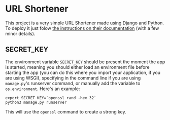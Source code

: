 # URL Shortener

This project is a very simple URL Shortener made using Django and Python. To deploy it just folow [the instructions on their documentation](https://docs.djangoproject.com/en/4.1/howto/deployment) (with a few minor details).

## SECRET_KEY

The environment variable `SECRET_KEY` should be present the moment the app is started, meaning you should either load an environment file before starting the app (you can do this where you import your application, if you are using WSGI), specifying in the command line if you are using `manage.py`'s runserver command, or manually add the variable to `os.environment`. Here's an example:

```
export SECRET_KEY=`openssl rand -hex 32`
python3 manage.py runserver
```
This will use the `openssl` command to create a strong key.
